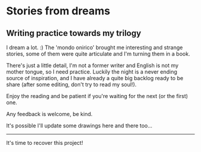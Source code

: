# Stories from dreams
## Writing practice towards my trilogy

I dream a lot. :)
The 'mondo onirico' brought me interesting and strange stories, some of them were quite articulate and I'm turning them in a book.

There's just a little detail, I'm not a former writer and English is not my mother tongue, so I need practice. 
Luckily the night is a never ending source of inspiration, and I have already a quite big backlog ready to be share (after some editing, don't try to read my soul!).

Enjoy the reading and be patient if you're waiting for the next (or the first) one.

Any feedback is welcome, be kind. 

It's possible I'll update some drawings here and there too...


---

It's time to recover this project!
